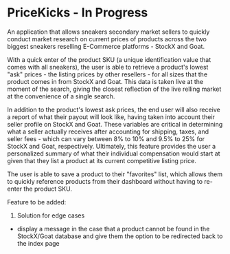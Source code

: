 # PriceKicks - In Progress
An application that allows sneakers secondary market sellers to quickly conduct market research on current prices of products across the two biggest sneakers reselling E-Commerce platforms - StockX and Goat. 

With a quick enter of the product SKU (a unique identification value that comes with all sneakers), the user is able to retrieve a product's lowest "ask" prices - the listing prices by other resellers - for all sizes that the product comes in from StockX and Goat. This data is taken live at the moment of the search, giving the closest reflection of the live relling market at the convenience of a single search. 

In addition to the product's lowest ask prices, the end user will also receive a report of what their payout will look like, having taken into account their seller profile on StockX and Goat. These variables are critical in determining what a seller actually receives after accounting for shipping, taxes, and seller fees - which can vary between 8% to 10% and 9.5% to 25% for StockX and Goat, respectively. Ultimately, this feature provides the user a personalized summary of what their individual compensation would start at given that they list a product at its current competitive listing price.

The user is able to save a product to their "favorites" list, which allows them to quickly reference products from their dashboard without having to re-enter the product SKU. 

Feature to be added:
1. Solution for edge cases 
- display a message in the case that a product cannot be found in the StockX/Goat database and give them the option to be redirected back to the index page

